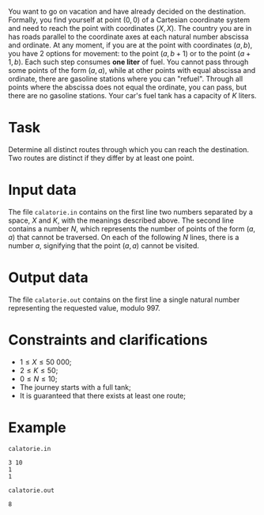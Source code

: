 You want to go on vacation and have already decided on the destination. Formally, you find yourself at point $(0, 0)$ of a Cartesian coordinate system and need to reach the point with coordinates $(X, X)$. The country you are in has roads parallel to the coordinate axes at each natural number abscissa and ordinate. At any moment, if you are at the point with coordinates $(a, b)$, you have $2$ options for movement: to the point $(a, b+1)$ or to the point $(a+1, b)$. Each such step consumes **one liter** of fuel. You cannot pass through some points of the form $(a, a)$, while at other points with equal abscissa and ordinate, there are gasoline stations where you can "refuel". Through all points where the abscissa does not equal the ordinate, you can pass, but there are no gasoline stations. Your car's fuel tank has a capacity of $K$ liters.

# Task

Determine all distinct routes through which you can reach the destination. Two routes are distinct if they differ by at least one point.

# Input data

The file `calatorie.in` contains on the first line two numbers separated by a space, $X$ and $K$, with the meanings described above. The second line contains a number $N$, which represents the number of points of the form $(a, a)$ that cannot be traversed. On each of the following $N$ lines, there is a number $a$, signifying that the point $(a, a)$ cannot be visited.

# Output data

The file `calatorie.out` contains on the first line a single natural number representing the requested value, modulo $997$.

# Constraints and clarifications

* $1 \leq X \leq 50\ 000$;
* $2 \leq K \leq 50$;
* $0 \leq N \leq 10$;
* The journey starts with a full tank;
* It is guaranteed that there exists at least one route;

# Example

`calatorie.in`
```
3 10
1
1
```

`calatorie.out`
```
8
